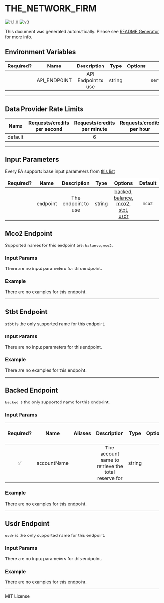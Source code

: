 # THE_NETWORK_FIRM

![1.1.0](https://img.shields.io/github/package-json/v/smartcontractkit/external-adapters-js?filename=packages/sources/the-network-firm/package.json) ![v3](https://img.shields.io/badge/framework%20version-v3-blueviolet)

This document was generated automatically. Please see [README Generator](../../scripts#readme-generator) for more info.

## Environment Variables

| Required? |     Name     |     Description     |  Type  | Options |                                   Default                                   |
| :-------: | :----------: | :-----------------: | :----: | :-----: | :-------------------------------------------------------------------------: |
|           | API_ENDPOINT | API Endpoint to use | string |         | `https://api.oracle-services.ledgerlens.io/v1/chainlink/proof-of-reserves/` |

---

## Data Provider Rate Limits

|  Name   | Requests/credits per second | Requests/credits per minute | Requests/credits per hour | Note |
| :-----: | :-------------------------: | :-------------------------: | :-----------------------: | :--: |
| default |                             |              6              |                           |      |

---

## Input Parameters

Every EA supports base input parameters from [this list](https://github.com/smartcontractkit/ea-framework-js/blob/main/src/config/index.ts)

| Required? |   Name   |     Description     |  Type  |                                                            Options                                                            | Default |
| :-------: | :------: | :-----------------: | :----: | :---------------------------------------------------------------------------------------------------------------------------: | :-----: |
|           | endpoint | The endpoint to use | string | [backed](#backed-endpoint), [balance](#mco2-endpoint), [mco2](#mco2-endpoint), [stbt](#stbt-endpoint), [usdr](#usdr-endpoint) | `mco2`  |

## Mco2 Endpoint

Supported names for this endpoint are: `balance`, `mco2`.

### Input Params

There are no input parameters for this endpoint.

### Example

There are no examples for this endpoint.

---

## Stbt Endpoint

`stbt` is the only supported name for this endpoint.

### Input Params

There are no input parameters for this endpoint.

### Example

There are no examples for this endpoint.

---

## Backed Endpoint

`backed` is the only supported name for this endpoint.

### Input Params

| Required? |    Name     | Aliases |                    Description                     |  Type  | Options | Default | Depends On | Not Valid With |
| :-------: | :---------: | :-----: | :------------------------------------------------: | :----: | :-----: | :-----: | :--------: | :------------: |
|    ✅     | accountName |         | The account name to retrieve the total reserve for | string |         |         |            |                |

### Example

There are no examples for this endpoint.

---

## Usdr Endpoint

`usdr` is the only supported name for this endpoint.

### Input Params

There are no input parameters for this endpoint.

### Example

There are no examples for this endpoint.

---

MIT License

